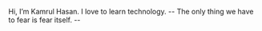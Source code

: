  Hi, I’m Kamrul Hasan.
 I love to learn technology.
-- The only thing we have to fear is fear itself. --


<!---
kamrulwd7/kamrulwd7 is a ✨ special ✨ repository because its `README.md` (this file) appears on your GitHub profile.
You can click the Preview link to take a look at your changes.
--->
